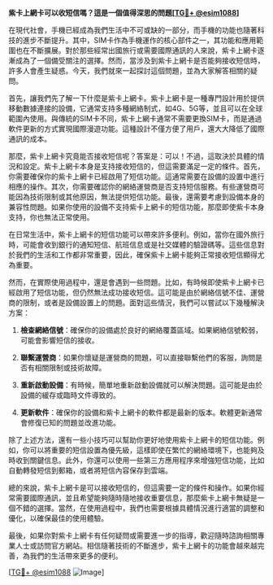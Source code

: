 **紫卡上網卡可以收短信嗎？這是一個值得深思的問題[[TG💪+ @esim1088](https://t.me/s/esim1088)]**

在現代社會，手機已經成為我們生活中不可或缺的一部分，而手機的功能也隨著科技的進步不斷提升。其中，SIM卡作為手機運作的核心部件之一，其功能和應用範圍也在不斷擴展。對於那些經常出國旅行或需要國際通訊的人來說，紫卡上網卡逐漸成為了一個備受關注的選擇。然而，當涉及到紫卡上網卡是否能夠接收短信時，許多人會產生疑惑。今天，我們就來一起探討這個問題，並為大家解答相關的疑問。

首先，讓我們先了解一下什麼是紫卡上網卡。紫卡上網卡是一種專門設計用於提供移動數據連接的設備，它通常支持多種網絡制式，如4G、5G等，並且可以在全球範圍內使用。與傳統的SIM卡不同，紫卡上網卡通常不需要更換SIM卡，而是通過軟件更新的方式實現國際漫遊功能。這種設計不僅方便了用戶，還大大降低了國際通訊的成本。

那麼，紫卡上網卡究竟能否接收短信呢？答案是：可以！不過，這取決於具體的情況和設定。紫卡上網卡本身是支持接收短信的，但這需要滿足一定的條件。首先，你需要確保你的紫卡上網卡已經啟用了短信功能。這通常需要在設備的設置中進行相應的操作。其次，你需要確認你的網絡運營商是否支持短信服務。有些運營商可能因為技術限制或其他原因，無法提供短信功能。最後，還需要考慮到設備本身的兼容性問題。如果你使用的設備不支持紫卡上網卡的短信功能，那麼即使紫卡本身支持，你也無法正常使用。

在日常生活中，紫卡上網卡的短信功能可以帶來許多便利。例如，當你在國外旅行時，可能會收到銀行的通知短信、航班信息或是社交媒體的驗證碼等。這些信息對於我們的生活和工作都非常重要，因此，確保紫卡上網卡能夠正常接收短信顯得尤為重要。

然而，在實際使用過程中，還是會遇到一些問題。比如，有時候即使紫卡上網卡已經啟用了短信功能，但仍然無法成功接收短信。這可能是由於網絡信號不佳、運營商的限制，或者是設備設置上的問題。面對這些情況，我們可以嘗試以下幾種解決方案：

1. **檢查網絡信號**：確保你的設備處於良好的網絡覆蓋區域。如果網絡信號較弱，可能會影響短信的接收。
   
2. **聯繫運營商**：如果你懷疑是運營商的問題，可以直接聯繫他們的客服，詢問是否有相關限制或技術故障。

3. **重新啟動設備**：有時候，簡單地重新啟動設備就可以解決問題。這可能是由於設備的緩存或臨時文件導致的。

4. **更新軟件**：確保你的設備和紫卡上網卡的軟件都是最新的版本。軟體更新通常會修復已知的問題並改進功能。

除了上述方法，還有一些小技巧可以幫助你更好地使用紫卡上網卡的短信功能。例如，你可以將重要的短信設置為優先級，這樣即使在繁忙的網絡環境下，也能夠及時收到關鍵信息。此外，你還可以使用一些第三方應用程序來增強短信功能，比如自動轉發短信到郵箱，或者將短信內容保存到雲端。

總的來說，紫卡上網卡是可以接收短信的，但這需要一定的條件和操作。如果你經常需要國際通訊，並且希望能夠隨時隨地接收重要信息，那麼紫卡上網卡無疑是一個不錯的選擇。當然，在使用過程中，我們也需要根據具體情況進行適當的調整和優化，以確保最佳的使用體驗。

最後，如果你對紫卡上網卡有任何疑問或需要進一步的指導，歡迎隨時諮詢相關專業人士或訪問官方網站。相信隨著技術的不斷進步，紫卡上網卡的功能會越來越完善，為我們的生活帶來更多的便利。

[[TG💪+ @esim1088](https://t.me/s/esim1088) ![Image](https://i.postimg.cc/4NQfJmqS/Snipaste-2025-05-13-00-14-12.png)]